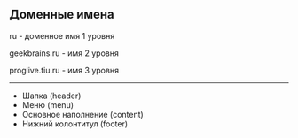 ## Доменные имена

ru - доменное имя 1 уровня

geekbrains.ru - имя 2 уровня

proglive.tiu.ru - имя 3 уровня

***

* Шапка (header)
* Меню (menu)
* Основное наполнение (content)
* Нижний колонтитул (footer)